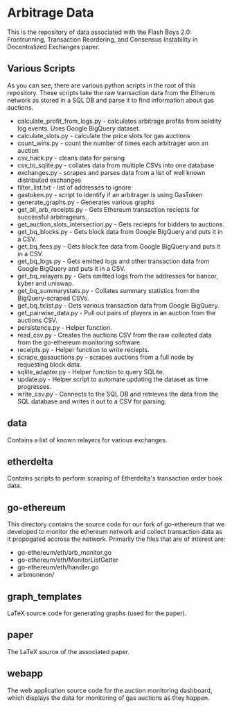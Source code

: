 # Arbitrage Data

This is the repository of data associated with the Flash Boys 2.0: Frontrunning, Transaction Reordering, and Consensus Instability in Decentralized Exchanges paper.

## Various Scripts

As you can see, there are various python scripts in the root of this repository. These scripts take the raw transaction data from the Etherum network as stored in a SQL DB and parse it to find information about gas auctions.

* calculate\_profit\_from\_logs.py - calculates arbitrage profits from solidity log events. Uses Google BigQuery dataset.
* calculate\_slots.py - calculate the price slots for gas auctions
* count\_wins.py - count the number of times each arbitrager won an auction
* csv\_hack.py - cleans data for parsing
* csv\_to\_sqlite.py - collates data from multiple CSVs into one database
* exchanges.py - scrapes and parses data from a list of well known distributed exchanges
* filter\_list.txt - list of addresses to ignore
* gastoken.py - script to identify if an arbitrager is using GasToken
* generate\_graphs.py - Generates various graphs
* get\_all\_arb\_receipts.py - Gets Ethereum transaction reciepts for successful arbitrageurs.
* get\_auction\_slots\_intersection.py - Gets reciepts for bidders to auctions.
* get\_bq\_blocks.py - Gets block data from Google BigQuery and puts it in a CSV.
* get\_bq\_fees.py - Gets block fee data from Google BigQuery and puts it in a CSV.
* get\_bq\_logs.py - Gets emitted logs and other transaction data from Google BigQuery and puts it in a CSV.
* get\_bq\_relayers.py - Gets emitted logs from the addresses for bancor, kyber and uniswap.
* get\_bq\_summarystats.py - Collates summary statistics from the BigQuery-scraped CSVs.
* get\_bq\_txlist.py - Gets various transaction data from Google BigQuery.
* get\_pairwise\_data.py - Pull out pairs of players in an auction from the auctions CSV.
* persistence.py - Helper function.
* read\_csv.py - Creates the auctions CSV from the raw collected data from the go-ethereum monitoring software.
* receipts.py - Helper function to write reciepts.
* scrape\_gasauctions.py - scrapes auctions from a full node by requesting block data.
* sqlite\_adapter.py - Helper function to query SQLite.
* update.py - Helper script to automate updating the dataset as time progresses.
* write\_csv.py - Connects to the SQL DB and retrieves the data from the SQL database and writes it out to a CSV for parsing.

## data

Contains a list of known relayers for various exchanges.

## etherdelta

Contains scripts to perform scraping of Etherdelta's transaction order book data.

## go-ethereum

This directory contains the source code for our fork of go-ethereum that we developed to monitor the ethereum network and collect transaction data as it propogated accross the network. Primarily the files that are of interest are:

* go-ethereum/eth/arb\_monitor.go
* go-ethereum/eth/MonitorListGetter 
* go-ethereum/eth/handler.go
* arbmonmon/

## graph\_templates

LaTeX source code for generating graphs (used for the paper).

## paper

The LaTeX source of the associated paper.

## webapp

The web application source code for the auction monitoring dashboard, which displays the data for monitoring of gas auctions as they happen.

